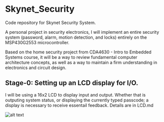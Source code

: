 # Skynet_Security
Code repository for Skynet Security System.

A personal project in security electronics, I will implement an entire security system (password, alarm, motion detection, and locks) entirely on the MSP430G2553 microcontroller.

Based on the home security project from CDA4630 - Intro to Embedded Systems course, it will be a way to review fundamental computer architecture concepts, as well as a way to maintain a firm understanding in electronics and circuit design. 


## Stage-0: Setting up an LCD display for I/O.
  
  I will be using a 16x2 LCD to display input and output. Whether that is outputing system status, or displaying the currently typed passcode; a display is necessary to receive essentail feedback. Details are in LCD.md
  
![alt text](https://github.com/max-mejia-13/Skynet_Security/blob/main/images/Stage_0.png)
